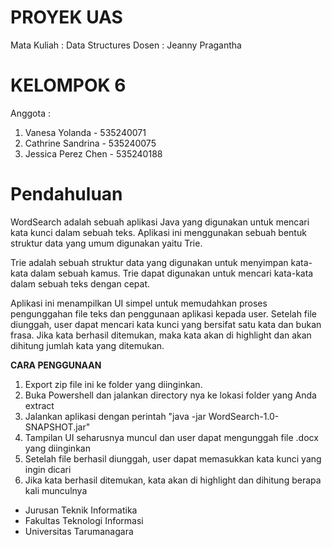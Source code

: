 # PROYEK UAS

Mata Kuliah : Data Structures
Dosen : Jeanny Pragantha

# KELOMPOK 6
Anggota :
1. Vanesa Yolanda - 535240071
2. Cathrine Sandrina - 535240075
3. Jessica Perez Chen - 535240188

# Pendahuluan
WordSearch adalah sebuah aplikasi Java yang digunakan untuk mencari
kata kunci dalam sebuah teks. Aplikasi ini menggunakan sebuah bentuk
struktur data yang umum digunakan yaitu Trie.

Trie adalah sebuah struktur data yang digunakan untuk menyimpan
kata-kata dalam sebuah kamus. Trie dapat digunakan untuk mencari
kata-kata dalam sebuah teks dengan cepat.

Aplikasi ini menampilkan UI simpel untuk memudahkan proses pengunggahan
file teks dan penggunaan aplikasi kepada user. Setelah file diunggah, user
dapat mencari kata kunci yang bersifat satu kata dan bukan frasa. Jika
kata berhasil ditemukan, maka kata akan di highlight dan akan dihitung jumlah
kata yang ditemukan.

**CARA PENGGUNAAN**
1. Export zip file ini ke folder yang diinginkan.
2. Buka Powershell dan jalankan directory nya ke lokasi folder yang Anda extract
3. Jalankan aplikasi dengan perintah "java -jar WordSearch-1.0-SNAPSHOT.jar"
4. Tampilan UI seharusnya muncul dan user dapat mengunggah file .docx yang diinginkan
5. Setelah file berhasil diunggah, user dapat memasukkan kata kunci yang ingin dicari
6. Jika kata berhasil ditemukan, kata akan di highlight dan dihitung berapa kali munculnya


- Jurusan Teknik Informatika
- Fakultas Teknologi Informasi
- Universitas Tarumanagara